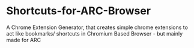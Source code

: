 # Shortcuts-for-ARC-Browser
A Chrome Extension Generator, that creates simple chrome extensions to act like bookmarks/ shortcuts in  Chromium Based Browser - but mainly made for ARC 
